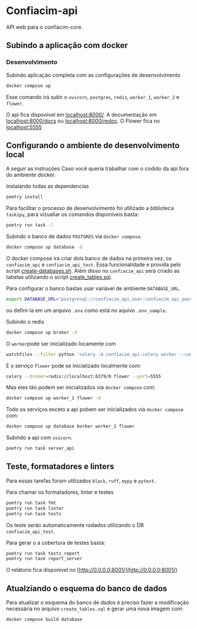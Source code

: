 # Confiacim-api

API web para o confiacim-core.

## Subindo a aplicação com docker

### Desenvolvimento

Subindo aplicação completa com as configurações de desenvolvimento

```bash
docker compose up
```

Esse comando irá subir o `uvicorn`, `postgres`, `redis`, `worker_1`, `worker_2` e `flower`.

O api fica disponível em [localhost:8000/](http://localhost:8000/). A documentação em [localhost:8000/docs](http://localhost:8000/docs)
ou [localhost:8000/redoc](http://localhost:8000/redoc). O Flower fica no [localhost:5555](http://localhost:5555)

## Configurando o ambiente de desenvolvimento local

A seguir as instruções Caso você queria trabalhar com o codido da api fora do ambiente docker.

Instalando todas as dependencias

```bash
poetry install
```

Para facilitar o processo de desenvolvimento foi utilizado a biblioteca `taskipy`, para vizualiar os comandos disponiveis basta:

```bash
poetry run task -l
```

Subindo o banco de dados `POSTGRES` via `docker compose`.

```bash
docker compose up database -d
```

O docker compose irá criar dois banco de dados na primeira vez, os `confiacim_api` e `confiacim_api_test`. Essa funcionalidade e provida pelo script [create-databases.sh](./postgres/create-databases.sh). Além disso no `confiacim_api` será criado as tabelas utilizando o script [create_tables.sql](./postgres/create_tables.sql).

Para configurar o banco bastas usar variável de ambiente `DATABASE_URL`.

```bash
export DATABASE_URL="postgresql://confiacim_api_user:confiacim_api_password@localhost:5432/confiacim_api"
```

ou defini-la em um arquivo `.env` como está no aquivo `.env_sample`.

Subindo o redis

```bash
docker compose up broker -d
```

O `worker`pode ser inicializado locamente com

```bash
watchfiles --filter python 'celery -A confiacim_api.celery worker --concurrency=2  -l INFO'
```

E o serviço `flower` pode se inicializado localmente com:

```bash
celery --broker=redis://localhost:6379/0 flower --port=5555
```

Mas eles tão podem ser inicializados via `docker compose` com:

```bash
docker compose up worker_1 flower -d
```

Todo os serviços exceto a api pobem ser inicializados via `docker compose` com:

```bash
docker compose up database borker worker_1 flower
```

Subindo a api com `uvicorn`.

```bash
poetry run task server_api
```

## Teste, formatadores e linters

Para essas tarefas foram utilizados `black`, `ruff`, `mypy` e `pytest`.

Para chamar os formatadores, linter e testes

```bash
poetry run task fmt
poetry run task linter
poetry run task tests
```

Os teste serão automaticamente rodados utilizando o DB `confiacim_api_test`.

Para gerar o a cobertura de testes basta:

```bash
poetry run task tests_report
poetry run task report_server
```

O relátorio fica disponivel no [http://0.0.0.0:8001/](http://0.0.0.0:8001/)


## Atualziando o esquema do banco de dados

Para atualizar o esquema do banco de dados é preciso fazer a modificação necessária no arquivo `create_tables.sql` e gerar uma nova imagem com:

```bash
docker compose build database
```
